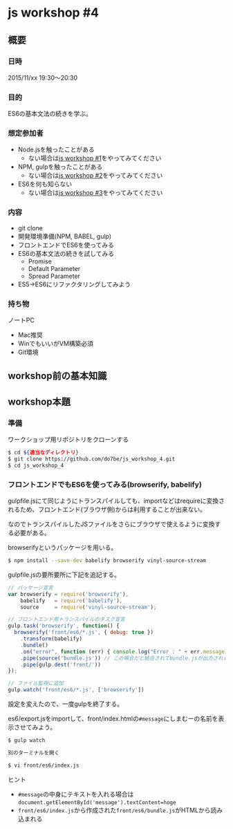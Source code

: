 # js workshop #4

## 概要

### 日時

2015/11/xx 19:30〜20:30

### 目的

ES6の基本文法の続きを学ぶ。

### 想定参加者

* Node.jsを触ったことがある
  * ない場合は[js workshop #1](https://github.com/do7be/js_workshop_1)をやってみてください
* NPM, gulpを触ったことがある
  * ない場合は[js workshop #2](https://github.com/do7be/js_workshop_2)をやってみてください
* ES6を何も知らない
  * ない場合は[js workshop #3](https://github.com/do7be/js_workshop_3)をやってみてください


### 内容

* git clone
* 開発環境準備(NPM, BABEL, gulp)
* フロントエンドでES6を使ってみる
* ES6の基本文法の続きを試してみる
  * Promise
  * Default Parameter
  * Spread Parameter
* ES5→ES6にリファクタリングしてみよう


### 持ち物

ノートPC

* Mac推奨
* WinでもいいがVM構築必須
* Git環境


## workshop前の基本知識



## workshop本題

### 準備

ワークショップ用リポジトリをクローンする

```bash
$ cd ${適当なディレクトリ}
$ git clone https://github.com/do7be/js_workshop_4.git
$ cd js_workshop_4
```

### フロントエンドでもES6を使ってみる(browserify, babelify)

gulpfile.jsにて同じようにトランスパイルしても、importなどはrequireに変換されるため、フロントエンド(ブラウザ側)からは利用することが出来ない。

なのでトランスパイルしたJSファイルをさらにブラウザで使えるように変換する必要がある。

browserifyというパッケージを用いる。

```bash
$ npm install --save-dev babelify browserify vinyl-source-stream
```

gulpfile.jsの要所要所に下記を追記する。

```javascript
// パッケージ宣言
var browserify = require('browserify'),
    babelify   = require('babelify'),
    source     = require('vinyl-source-stream');

// フロントエンド用トランスパイルのタスク宣言
gulp.task('browserify', function() {
  browserify('front/es6/*.js', { debug: true })
    .transform(babelify)
    .bundle()
    .on("error", function (err) { console.log("Error : " + err.message); })
    .pipe(source('bundle.js')) // この場合だと結合されてbundle.jsが出力される
    .pipe(gulp.dest('front/'))
});

// ファイル監視に追加
gulp.watch('front/es6/*.js', ['browserify'])
```

設定を変えたので、一度gulpを終了する。

es6/export.jsをimportして、front/index.htmlの`#message`にしまむーの名前を表示させてみよう。

```bash
$ gulp watch

別のターミナルを開く

$ vi front/es6/index.js
```

ヒント

* `#message`の中身にテキストを入れる場合は`document.getElementById('message').textContent=hoge`
* `front/es6/index.js`から作成された`front/es6/bundle.js`がHTMLから読み込まれる
